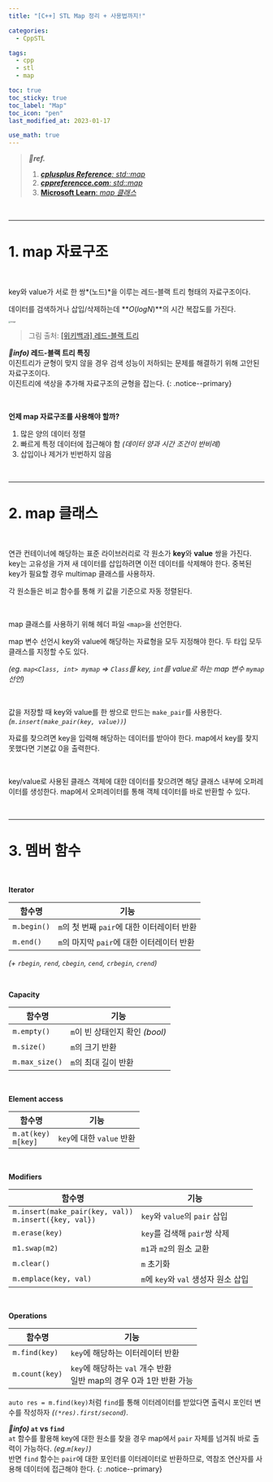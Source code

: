 ```yaml
---
title: "[C++] STL Map 정리 + 사용법까지!"

categories:
  - CppSTL

tags:
  - cpp
  - stl
  - map

toc: true
toc_sticky: true
toc_label: "Map"
toc_icon: "pen"
last_modified_at: 2023-01-17

use_math: true
---
```




> ***💚ref.***
>
> 1.  [***cplusplus Reference**: std::map*](https://cplusplus.com/reference/map/map/)
> 1.  [***cppreferencce.com**: std::map*](https://en.cppreference.com/w/cpp/container/map)
> 2.  [**Microsoft Learn**: *map 클래스*](https://learn.microsoft.com/ko-kr/cpp/standard-library/map-class?view=msvc-170)

<br>

---

# **1. map 자료구조**

<br>

key와 value가 서로 한 쌍*(노드)*을 이루는 레드-블랙 트리 형태의 자료구조이다.

데이터를 검색하거나 삽입/삭제하는데  **$O(log N)$**의 시간 복잡도를 가진다.

<img src="https://user-images.githubusercontent.com/93882395/213876105-0b9239ff-7be9-4b08-89bd-68502703281e.png" alt="image" style="zoom: 25%;" /> 

>   그림 출처: [[위키백과] 레드-블랙 트리](https://ko.wikipedia.org/wiki/%EB%A0%88%EB%93%9C-%EB%B8%94%EB%9E%99_%ED%8A%B8%EB%A6%AC)

***👀info)* 레드-블랙 트리 특징**<br>이진트리가 균형이 맞지 않을 경우 검색 성능이 저하되는 문제를 해결하기 위해 고안된 자료구조이다.<br>이진트리에 색상을 추가해 자료구조의 균형을 잡는다.
{: .notice--primary}

<br>

**언제 map 자료구조를 사용해야 할까?**

1.   많은 양의 데이터 정렬
2.   빠르게 특정 데이터에 접근해야 함 *(데이터 양과 시간 조건이 반비례)*
3.   삽입이나 제거가 빈번하지 않음

<br>

---

# **2. map 클래스**

<br>

연관 컨테이너에 해당하는 표준 라이브러리로 각 원소가 **key**와 **value** 쌍을 가진다. key는 고유성을 가져 새 데이터를 삽입하려면 이전 데이터를 삭제해야 한다. 중복된 key가 필요할 경우  multimap 클래스를 사용하자.

각 원소들은 비교 함수를 통해 키 값을 기준으로 자동 정렬된다.

<br>

map 클래스를 사용하기 위해 헤더 파일 `<map>`을 선언한다.

map 변수 선언시 key와 value에 해당하는 자료형을 모두 지정해야 한다. 두 타입 모두 클래스를 지정할 수도 있다.

*(eg. `map<Class, int> mymap` => `Class`를 key, `int`를 value로 하는 map 변수 `mymap` 선언)*

<br>

값을 저장할 때 key와 value를 한 쌍으로 만드는 `make_pair`를 사용한다. *(`m.insert(make_pair(key, value))`)*

자료를 찾으려면 key을 입력해 해당하는 데이터를 받아야 한다. map에서 key를 찾지 못했다면 기본값 0을 출력한다.

<br>

key/value로 사용된 클래스 객체에 대한 데이터를 찾으려면 해당 클래스 내부에 오퍼레이터를 생성한다. map에서 오퍼레이터를 통해 객체 데이터를 바로 반환할 수 있다.

<br>

---

# **3. 멤버 함수**

<br>

**Iterator**

| 함수명      | 기능                                        |
| ----------- | ------------------------------------------- |
| `m.begin()` | `m`의 첫 번째 `pair`에 대한 이터레이터 반환 |
| `m.end()`   | `m`의 마지막 `pair`에 대한 이터레이터 반환  |

*(+ `rbegin`, `rend`, `cbegin`, `cend`, `crbegin`, `crend`)*

<br>

**Capacity**

| 함수명         | 기능                            |
| -------------- | ------------------------------- |
| `m.empty()`    | `m`이 빈 상태인지 확인 *(bool)* |
| `m.size()`     | `m`의 크기 반환                 |
| `m.max_size()` | `m`의 최대 길이 반환            |

<br>

**Element access**

| 함수명                  | 기능                      |
| ----------------------- | ------------------------- |
| `m.at(key)`<br>`m[key]` | `key`에 대한 `value` 반환 |

<br>

**Modifiers**

| 함수명                                                    | 기능                                 |
| --------------------------------------------------------- | ------------------------------------ |
| `m.insert(make_pair(key, val))`<br>`m.insert({key, val})` | `key`와 `value`의 `pair` 삽입        |
| `m.erase(key)`                                            | `key`를 검색해 `pair`쌍 삭제         |
| `m1.swap(m2)`                                             | `m1`과 `m2`의 원소 교환              |
| `m.clear()`                                               | `m` 초기화                           |
| `m.emplace(key, val)`                                     | `m`에 `key`와 `val` 생성자 원소 삽입 |

<br>

**Operations**

| 함수명         | 기능                                                         |
| -------------- | ------------------------------------------------------------ |
| `m.find(key)`  | `key`에 해당하는 이터레이터 반환                             |
| `m.count(key)` | `key`에 해당하는 `val` 개수 반환<br>일반 map의 경우 0과 1만 반환 가능 |

`auto res = m.find(key)`처럼 `find`를 통해 이터레이터를 받았다면 출력시 포인터 변수를 작성하자 *(`(*res).first/second`)*.

***👀info)* `at` vs `find`**<br>
`at` 함수를 활용해 key에 대한 원소를 찾을 경우 map에서 `pair` 자체를 넘겨줘 바로 출력이 가능하다. *(eg.`m[key]`)*<br>
반면 `find` 함수는 `pair`에 대한 포인터를 이터레이터로 반환하므로, 역참조 연산자를 사용해 데이터에 접근해야 한다.
{: .notice--primary}

<br>



